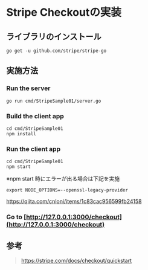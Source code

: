 # Stripe Checkoutの実装


## ライブラリのインストール

```
go get -u github.com/stripe/stripe-go
```

## 実施方法

### Run the server

```
go run cmd/StripeSample01/server.go
```

### Build the client app

```
cd cmd/StripeSample01
npm install
```

### Run the client app

```
cd cmd/StripeSample01
npm start
```

※npm start 時にエラーが出る場合は下記を実施

```
export NODE_OPTIONS=--openssl-legacy-provider
```

https://qiita.com/cnloni/items/1c83cac956599fb24158

### Go to [http://127.0.0.1:3000/checkout](http://127.0.0.1:3000/checkout)


## 参考

> https://stripe.com/docs/checkout/quickstart
> 